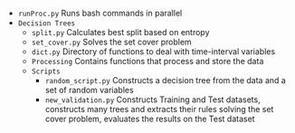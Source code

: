 * `runProc.py` Runs bash commands in parallel
* `Decision Trees`
  * `split.py` Calculates best split based on entropy
  * `set_cover.py` Solves the set cover problem
  * `dict.py` Directory of functions to deal with time-interval variables
  * `Processing` Contains functions that process and store the data
  * `Scripts`
    * `random_script.py` Constructs a decision tree from the data and a set of random variables
    * `new_validation.py` Constructs Training and Test datasets, constructs many trees and extracts their rules solving the set cover problem, evaluates the results on the Test dataset
